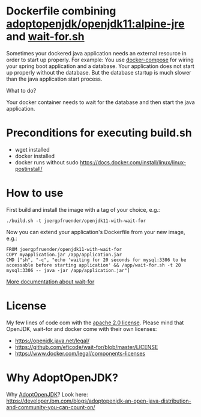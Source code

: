 # Dockerfile combining [adoptopenjdk/openjdk11:alpine-jre](https://hub.docker.com/r/adoptopenjdk/openjdk11) and [wait-for.sh](https://github.com/eficode/wait-for)

Sometimes your dockered java application needs an external resource in order to start up properly.
For example: You use [docker-compose](https://docs.docker.com/compose/) for wiring your spring boot application and a database. Your application does not start up properly without the database. But the database startup is much slower than the java application start process.

What to do?
                                                                                                                                                                                                                                                    
Your docker container needs to wait for the database and then start the java application.

# Preconditions for executing build.sh

- wget installed
- docker installed
- docker runs without sudo https://docs.docker.com/install/linux/linux-postinstall/

# How to use

First build and install the image with a tag of your choice, e.g.:

    ./build.sh -t joergpfruender/openjdk11-with-wait-for
    
    
Now you can extend your application's Dockerfile from your new image, e.g.:

    FROM joergpfruender/openjdk11-with-wait-for
    COPY myapplication.jar /app/application.jar
    CMD ["sh", "-c", "echo 'waiting for 20 seconds for mysql:3306 to be accessable before starting application' && /app/wait-for.sh -t 20 mysql:3306 -- java -jar /app/application.jar"]
      
[More documentation about wait-for](https://github.com/eficode/wait-for/)

# License

My few lines of code com with the [apache 2.0 license](LICENSE).
Please mind that OpenJDK, wait-for and docker come with their own licenses:

- https://openjdk.java.net/legal/
- https://github.com/eficode/wait-for/blob/master/LICENSE
- https://www.docker.com/legal/components-licenses

# Why AdoptOpenJDK?

Why [AdoptOpenJDK](https://adoptopenjdk.net/)? Look here: https://developer.ibm.com/blogs/adoptopenjdk-an-open-java-distribution-and-community-you-can-count-on/

